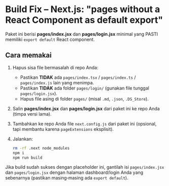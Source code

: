 # Build Fix – Next.js: "pages without a React Component as default export"

Paket ini berisi **pages/index.jsx** dan **pages/login.jsx** minimal yang PASTI memiliki `export default` React component.

## Cara memakai
1. Hapus sisa file bermasalah di repo Anda:
   - Pastikan **TIDAK** ada `pages/index.tsx` / `pages/index.ts` / `pages/index.js` lain yang menimpa.
   - Pastikan **TIDAK** ada folder `pages/login/` (gunakan file tunggal `pages/login.jsx`).
   - Hapus file asing di folder `pages/` (misal `.md`, `.json`, `.DS_Store`).

2. Salin **pages/index.jsx** dan **pages/login.jsx** dari paket ini ke repo Anda (timpa versi lama).
3. Tambahkan ke repo Anda file `next.config.js` dari paket ini (opsional, tapi membantu karena `pageExtensions` eksplisit).
4. Jalankan:
   ```bash
   rm -rf .next node_modules
   npm i
   npm run build
   ```

Jika build sudah sukses dengan placeholder ini, gantilah isi `pages/index.jsx` dan `pages/login.jsx` dengan halaman dashboard/login Anda yang sebenarnya (pastikan masing‑masing ada `export default`).
